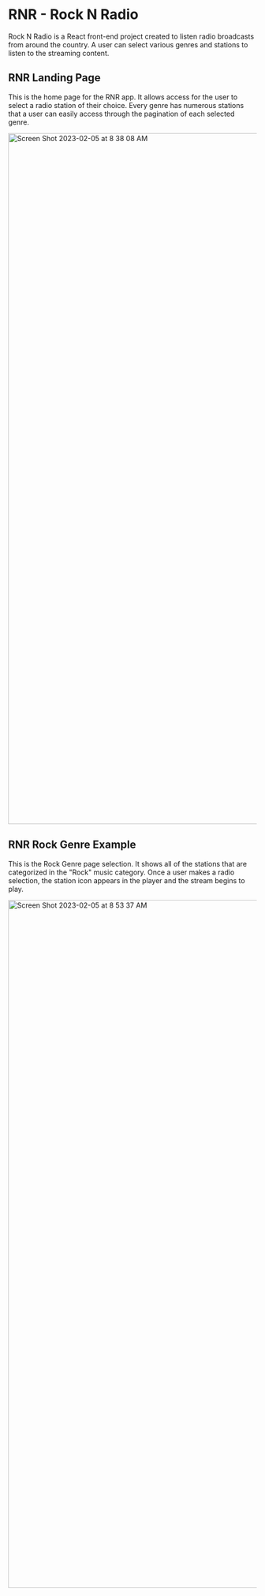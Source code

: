 # RNR - Rock N Radio

Rock N Radio is a React front-end project created to listen radio broadcasts from around the country.  A user can select various genres and stations to listen to the streaming content. 

## RNR Landing Page

This is the home page for the RNR app.  It allows access for the user to select a radio station of their choice. Every genre has numerous stations that a user can easily access through the pagination of each selected genre.

<img width="1402" alt="Screen Shot 2023-02-05 at 8 38 08 AM" src="https://user-images.githubusercontent.com/94721942/216827403-5a97fa77-5654-4557-a3d9-e8bfcc67ae18.png">

## RNR Rock Genre Example

This is the Rock Genre page selection.  It shows all of the stations that are categorized in the "Rock" music category.  Once a user makes a radio selection, the station icon appears in the player and the stream begins to play.  


<img width="1396" alt="Screen Shot 2023-02-05 at 8 53 37 AM" src="https://user-images.githubusercontent.com/94721942/216827984-d3936140-5a77-4b67-89ba-d04b021f4721.png">

